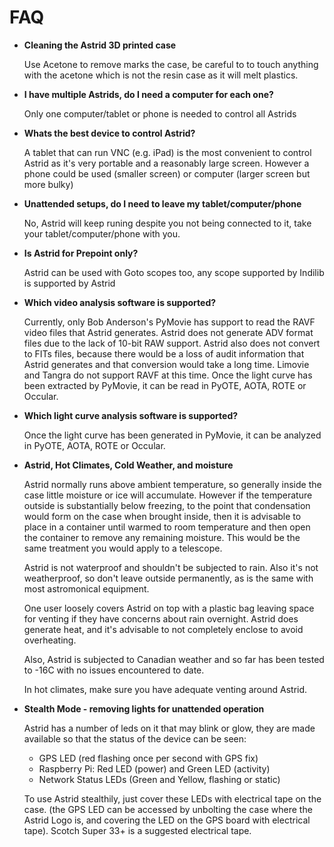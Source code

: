 # FAQ

* **Cleaning the Astrid 3D printed case**

	Use Acetone to remove marks the case, be careful to to touch anything with the acetone which is not the resin case as it will melt plastics.

* **I have multiple Astrids, do I need a computer for each one?**

	Only one computer/tablet or phone is needed to control all Astrids
	
* **Whats the best device to control Astrid?**
	
	A tablet that can run VNC (e.g. iPad) is the most convenient to control Astrid as it's very portable and a reasonably large screen.  However a phone could be used (smaller screen) or computer (larger screen but more bulky)
	
* **Unattended setups, do I need to leave my tablet/computer/phone**

	No, Astrid will keep runing despite you not being connected to it, take your tablet/computer/phone with you.
	
* **Is Astrid for Prepoint only?**

	Astrid can be used with Goto scopes too, any scope supported by Indilib is supported by Astrid
	
* **Which video analysis software is supported?**
	
	Currently, only Bob Anderson's PyMovie has support to read the RAVF video files that Astrid generates. Astrid does not generate ADV format files due to the lack of 10-bit RAW support. Astrid also does not convert to FITs files, because there would be a loss of audit information that Astrid generates and that conversion would take a long time. Limovie and Tangra do not support RAVF at this time. Once the light curve has been extracted by PyMovie, it can be read in PyOTE, AOTA, ROTE or Occular.
	
* **Which light curve analysis software is supported?**

	Once the light curve has been generated in PyMovie, it can be analyzed in PyOTE, AOTA, ROTE or Occular.

* **Astrid, Hot Climates, Cold Weather, and moisture**

	Astrid normally runs above ambient temperature, so generally inside the case little moisture or ice will accumulate.  However if the temperature outside is substantially below freezing, to the point that condensation would form on the case when brought inside, then it is advisable to place in a container until warmed to room temperature and then open the container to remove any remaining moisture.  This would be the same treatment you would apply to a telescope.

	Astrid is not waterproof and shouldn't be subjected to rain. Also it's not weatherproof, so don't leave outside permanently, as is the same with most astromonical equipment.

	One user loosely covers Astrid on top with a plastic bag leaving space for venting if they have concerns about rain overnight.  Astrid does generate heat, and it's advisable to not completely enclose to avoid overheating.

	Also, Astrid is subjected to Canadian weather and so far has been tested to -16C with no issues encountered to date.
	
	In hot climates, make sure you have adequate venting around Astrid.
	
* **Stealth Mode - removing lights for unattended operation**

	Astrid has a number of leds on it that may blink or glow, they are made available so that the status of the device can be seen:
	
	* GPS LED (red flashing once per second with GPS fix)
	* Raspberry Pi: Red LED (power) and Green LED (activity)
	* Network Status LEDs (Green and Yellow, flashing or static)

	To use Astrid stealthily, just cover these LEDs with electrical tape on the case. (the GPS LED can be accessed by unbolting the case where the Astrid Logo is, and covering the LED on the GPS board with electrical tape).  Scotch Super 33+ is a suggested electrical tape.
	